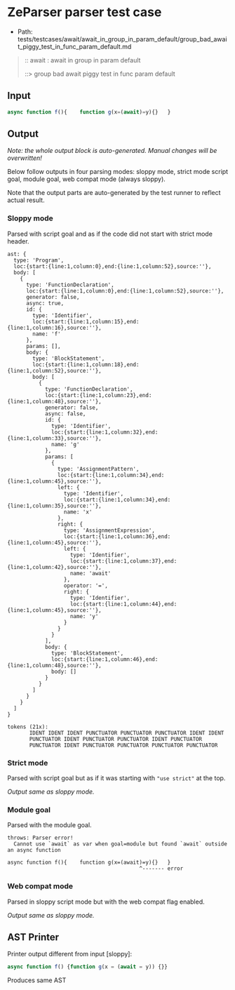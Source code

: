 # ZeParser parser test case

- Path: tests/testcases/await/await_in_group_in_param_default/group_bad_await_piggy_test_in_func_param_default.md

> :: await : await in group in param default
>
> ::> group bad await piggy test in func param default

## Input

`````js
async function f(){    function g(x=(await)=y){}   }
`````

## Output

_Note: the whole output block is auto-generated. Manual changes will be overwritten!_

Below follow outputs in four parsing modes: sloppy mode, strict mode script goal, module goal, web compat mode (always sloppy).

Note that the output parts are auto-generated by the test runner to reflect actual result.

### Sloppy mode

Parsed with script goal and as if the code did not start with strict mode header.

`````
ast: {
  type: 'Program',
  loc:{start:{line:1,column:0},end:{line:1,column:52},source:''},
  body: [
    {
      type: 'FunctionDeclaration',
      loc:{start:{line:1,column:0},end:{line:1,column:52},source:''},
      generator: false,
      async: true,
      id: {
        type: 'Identifier',
        loc:{start:{line:1,column:15},end:{line:1,column:16},source:''},
        name: 'f'
      },
      params: [],
      body: {
        type: 'BlockStatement',
        loc:{start:{line:1,column:18},end:{line:1,column:52},source:''},
        body: [
          {
            type: 'FunctionDeclaration',
            loc:{start:{line:1,column:23},end:{line:1,column:48},source:''},
            generator: false,
            async: false,
            id: {
              type: 'Identifier',
              loc:{start:{line:1,column:32},end:{line:1,column:33},source:''},
              name: 'g'
            },
            params: [
              {
                type: 'AssignmentPattern',
                loc:{start:{line:1,column:34},end:{line:1,column:45},source:''},
                left: {
                  type: 'Identifier',
                  loc:{start:{line:1,column:34},end:{line:1,column:35},source:''},
                  name: 'x'
                },
                right: {
                  type: 'AssignmentExpression',
                  loc:{start:{line:1,column:36},end:{line:1,column:45},source:''},
                  left: {
                    type: 'Identifier',
                    loc:{start:{line:1,column:37},end:{line:1,column:42},source:''},
                    name: 'await'
                  },
                  operator: '=',
                  right: {
                    type: 'Identifier',
                    loc:{start:{line:1,column:44},end:{line:1,column:45},source:''},
                    name: 'y'
                  }
                }
              }
            ],
            body: {
              type: 'BlockStatement',
              loc:{start:{line:1,column:46},end:{line:1,column:48},source:''},
              body: []
            }
          }
        ]
      }
    }
  ]
}

tokens (21x):
       IDENT IDENT IDENT PUNCTUATOR PUNCTUATOR PUNCTUATOR IDENT IDENT
       PUNCTUATOR IDENT PUNCTUATOR PUNCTUATOR IDENT PUNCTUATOR
       PUNCTUATOR IDENT PUNCTUATOR PUNCTUATOR PUNCTUATOR PUNCTUATOR
`````

### Strict mode

Parsed with script goal but as if it was starting with `"use strict"` at the top.

_Output same as sloppy mode._

### Module goal

Parsed with the module goal.

`````
throws: Parser error!
  Cannot use `await` as var when goal=module but found `await` outside an async function

async function f(){    function g(x=(await)=y){}   }
                                          ^------- error
`````


### Web compat mode

Parsed in sloppy script mode but with the web compat flag enabled.

_Output same as sloppy mode._

## AST Printer

Printer output different from input [sloppy]:

````js
async function f() {function g(x = (await = y)) {}}
````

Produces same AST
